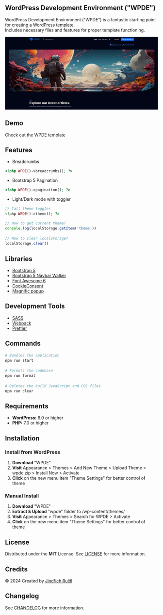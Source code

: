 ## WordPress Development Environment ("WPDE")

WordPress Development Environment ("WPDE") is a fantastic starting point for creating a WordPress template.  
Includes necessary files and features for proper template functioning.

![WPDE - Cover](cover.png)

## Demo

Check out the [WPDE](https://wpde.jindrichrucil.com/) template

## Features
-   Breadcrumbs 
```php 
<?php WPDE()->breadcrumbs(); ?>
```
-   Bootstrap 5 Pagination
```php 
<?php WPDE()->pagination(); ?>
```
-   Light/Dark mode with toggler
```php 
// Call theme toggler
<?php WPDE()->theme(); ?>
```

```javascript 
// How to get current theme?
console.log(localStorage.getItem('theme')) 

// How to clear localStorage?
localStorage.clear()
```

## Libraries

-   [Bootstrap 5](https://getbootstrap.com/)
-   [Bootstrap 5 Navbar Walker](https://github.com/AlexWebLab/bootstrap-5-wordpress-navbar-walker)
-   [Font Awesome 6](https://fontawesome.com/)
-   [CookieConsent](https://github.com/orestbida/cookieconsent)
-   [Magnific popup](https://dimsemenov.com/plugins/magnific-popup/)

## Development Tools

-   [SASS](https://sass-lang.com/)
-   [Webpack](https://webpack.js.org/)
-   [Prettier](https://prettier.io/)

## Commands

```sh
# Bundles the application
npm run start

# Formats the codebase
npm run format

# Deletes the build JavaScript and CSS files
npm run clear
```

## Requirements

-   **WordPress:** 6.0 or higher
-   **PHP:** 7.0 or higher

## Installation

### Install from WordPress

1. **Download** "WPDE"
2. **Visit** Appearance > Themes > Add New Theme > Upload Theme > wpde.zip > Install Now > Activate
3. **Click** on the new menu item "Theme Settings" for better control of theme

### Manual Install

1. **Download** "WPDE"
2. **Extract & Upload** "wpde" folder to /wp-content/themes/
3. **Visit** Appearance > Themes > Search for WPDE > Activate
4. **Click** on the new menu item "Theme Settings" for better control of theme

## License

Distributed under the **MIT** License. See [LICENSE](https://github.com/rucilos/wpde/blob/master/LICENSE) for more information.

## Credits

© 2024 Created by [Jindřich Ručil](https://jindrichrucil.com)

## Changelog

See [CHANGELOG](https://github.com/rucilos/wpde/blob/master/changelog.md) for more information.
